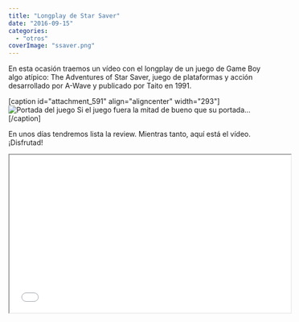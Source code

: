 ```yaml
---
title: "Longplay de Star Saver"
date: "2016-09-15"
categories: 
  - "otros"
coverImage: "ssaver.png"
---
```


En esta ocasión traemos un vídeo con el longplay de un juego de Game Boy algo atípico: The Adventures of Star Saver, juego de plataformas y acción desarrollado por A-Wave y publicado por Taito en 1991.

\[caption id="attachment\_591" align="aligncenter" width="293"\]![Portada del juego](images/ssaver-293x300.jpg) Si el juego fuera la mitad de bueno que su portada...\[/caption\]

En unos días tendremos lista la review. Mientras tanto, aquí está el vídeo. ¡Disfrutad!

<iframe src="//www.youtube.com/embed/5NTTi6lv37M" width="560" height="314" allowfullscreen="allowfullscreen"></iframe>
